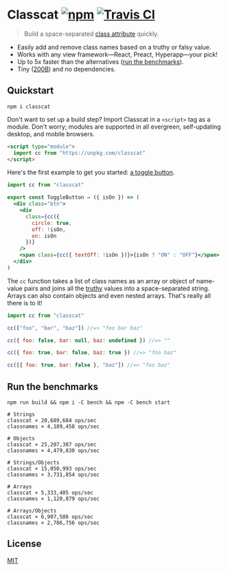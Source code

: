 # Classcat [![npm](https://img.shields.io/npm/v/classcat.svg?label=&color=0080FF)](https://github.com/jorgebucaran/classcat/releases/latest) [![Travis CI](https://img.shields.io/travis/jorgebucaran/classcat.svg?label=)](https://travis-ci.org/jorgebucaran/classcat)

> Build a space-separated [class attribute](https://developer.mozilla.org/en-US/docs/Web/HTML/Global_attributes/class) quickly.

- Easily add and remove class names based on a truthy or falsy value.
- Works with any view framework—React, Preact, Hyperapp—your pick!
- Up to 5x faster than the alternatives ([run the benchmarks](#run-the-benchmarks)).
- Tiny ([200B](http://bundlephobia.com/result?p=classcat)) and no dependencies.

## Quickstart

```console
npm i classcat
```

Don't want to set up a build step? Import Classcat in a `<script>` tag as a module. Don't worry; modules are supported in all evergreen, self-updating desktop, and mobile browsers.

```html
<script type="module">
  import cc from "https://unpkg.com/classcat"
</script>
```

Here's the first example to get you started: [a toggle button](https://codepen.io/jorgebucaran/pen/NYgLwG?editors=0010).

```jsx
import cc from "classcat"

export const ToggleButton = ({ isOn }) => (
  <div class="btn">
    <div
      class={cc({
        circle: true,
        off: !isOn,
        on: isOn
      })}
    />
    <span class={cc({ textOff: !isOn })}>{isOn ? "ON" : "OFF"}</span>
  </div>
)
```

The `cc` function takes a list of class names as an array or object of name-value pairs and joins all the [truthy](https://developer.mozilla.org/en-US/docs/Glossary/Truthy) values into a space-separated string. Arrays can also contain objects and even nested arrays. That's really all there is to it!

```js
import cc from "classcat"

cc(["foo", "bar", "baz"]) //=> "foo bar baz"

cc({ foo: false, bar: null, baz: undefined }) //=> ""

cc({ foo: true, bar: false, baz: true }) //=> "foo baz"

cc([{ foo: true, bar: false }, "baz"]) //=> "foo baz"
```

## Run the benchmarks

```console
npm run build && npm i -C bench && npm -C bench start
```

```console
# Strings
classcat × 20,689,684 ops/sec
classnames × 4,189,458 ops/sec

# Objects
classcat × 25,207,387 ops/sec
classnames × 4,479,830 ops/sec

# Strings/Objects
classcat × 15,050,993 ops/sec
classnames × 3,731,854 ops/sec

# Arrays
classcat × 5,333,405 ops/sec
classnames × 1,120,879 ops/sec

# Arrays/Objects
classcat × 6,907,586 ops/sec
classnames × 2,786,756 ops/sec
```

## License

[MIT](LICENSE.md)
